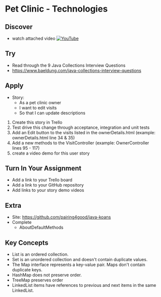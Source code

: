 # Pet Clinic - Technologies

## Discover
-  watch attached video [![YouTube](https://i.ytimg.com/vi/klk8m0GzJfc/default.jpg)](https://www.youtube.com/watch?v=klk8m0GzJfc)

## Try
- Read through the 9 Java Collections Interview Questions
- https://www.baeldung.com/java-collections-interview-questions

## Apply
- Story: 
	- As a pet clinic owner
	- I want to edit visits
	- So that I can update descriptions

1) Create this story in Trello
2) Test drive this change through acceptance, integration and unit tests
3) Add an Edit button to the visits listed in the ownerDetails.html (example: ownerDetails.html line 34 & 35)
4) Add a new methods to the VisitController (example: OwnerController lines 95 - 117)
5) create a video demo for this user story

## Turn In Your Assignment
- Add a link to your Trello board
- Add a link to your GitHub repository
- Add links to your story demo videos

## Extra
- Site: https://github.com/pairing4good/java-koans
- Complete
  - AboutDefaultMethods

## Key Concepts
- List is an ordered collection.
- Set is an unordered collection and doesn't contain duplicate values.
- The Map interface represents a key-value pair. Maps don't contain duplicate keys.
- HashMap does not preserve order.
- TreeMap preserves order
- LinkedList items have references to previous and next items in the same LinkedList.
